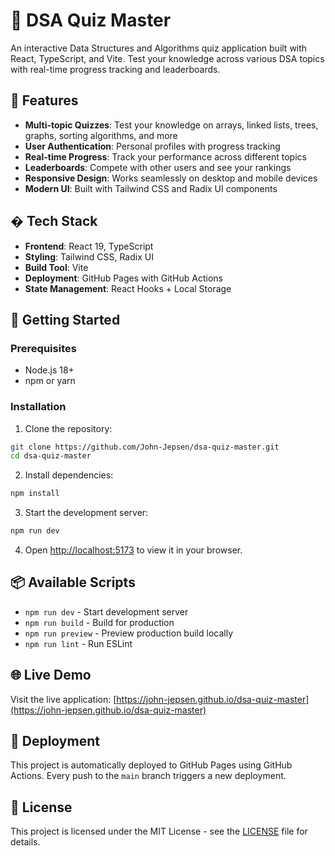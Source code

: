 # 🧠 DSA Quiz Master

An interactive Data Structures and Algorithms quiz application built with React, TypeScript, and Vite. Test your knowledge across various DSA topics with real-time progress tracking and leaderboards.

## 🚀 Features

- **Multi-topic Quizzes**: Test your knowledge on arrays, linked lists, trees, graphs, sorting algorithms, and more
- **User Authentication**: Personal profiles with progress tracking
- **Real-time Progress**: Track your performance across different topics
- **Leaderboards**: Compete with other users and see your rankings
- **Responsive Design**: Works seamlessly on desktop and mobile devices
- **Modern UI**: Built with Tailwind CSS and Radix UI components

## �️ Tech Stack

- **Frontend**: React 19, TypeScript
- **Styling**: Tailwind CSS, Radix UI
- **Build Tool**: Vite
- **Deployment**: GitHub Pages with GitHub Actions
- **State Management**: React Hooks + Local Storage

## 🎯 Getting Started

### Prerequisites
- Node.js 18+ 
- npm or yarn

### Installation

1. Clone the repository:
```bash
git clone https://github.com/John-Jepsen/dsa-quiz-master.git
cd dsa-quiz-master
```

2. Install dependencies:
```bash
npm install
```

3. Start the development server:
```bash
npm run dev
```

4. Open [http://localhost:5173](http://localhost:5173) to view it in your browser.

## 📦 Available Scripts

- `npm run dev` - Start development server
- `npm run build` - Build for production
- `npm run preview` - Preview production build locally
- `npm run lint` - Run ESLint

## 🌐 Live Demo

Visit the live application: [https://john-jepsen.github.io/dsa-quiz-master](https://john-jepsen.github.io/dsa-quiz-master)

## 🚀 Deployment

This project is automatically deployed to GitHub Pages using GitHub Actions. Every push to the `main` branch triggers a new deployment.

## 📄 License

This project is licensed under the MIT License - see the [LICENSE](LICENSE) file for details.
